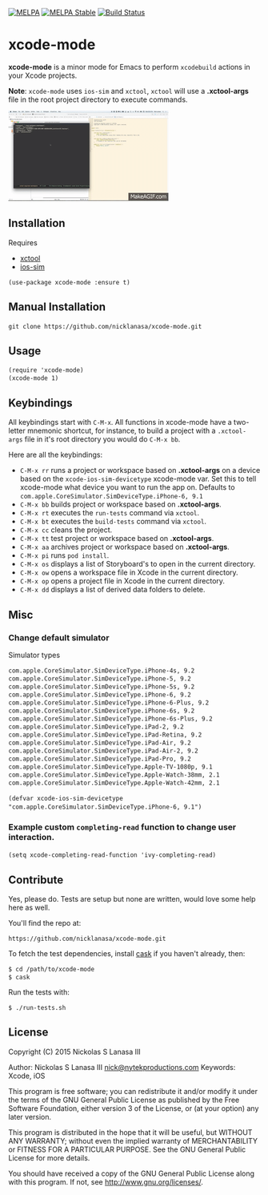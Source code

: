 [![MELPA](http://melpa.org/packages/xcode-mode-badge.svg)](http://melpa.org/#/xcode-mode)
[![MELPA Stable](http://stable.melpa.org/packages/xcode-mode-badge.svg)](http://stable.melpa.org/#/xcode-mode)
[![Build Status](https://travis-ci.org/nicklanasa/xcode-mode.png?branch=master)](https://travis-ci.org/nicklanasa/xcode-mode)

# xcode-mode

**xcode-mode** is a minor mode for Emacs to perform `xcodebuild` actions in your Xcode projects.

**Note**: `xcode-mode` uses `ios-sim` and `xctool`, `xctool` will use a **.xctool-args** file in the root project directory to execute commands.

![xcode-mode](xcode-mode.gif)

## Installation

Requires
* [xctool](https://github.com/facebook/xctool)
* [ios-sim](https://github.com/facebook/xctool)

```
(use-package xcode-mode :ensure t)
```

## Manual Installation

```
git clone https://github.com/nicklanasa/xcode-mode.git
```

## Usage

```
(require 'xcode-mode)
(xcode-mode 1)
```

## Keybindings

All keybindings start with `C-M-x`. All functions in xcode-mode have a two-letter mnemonic shortcut, for instance, to build a project with a `.xctool-args` file in it's root directory you would do `C-M-x bb`.

Here are all the keybindings:

* `C-M-x rr` runs a project or workspace based on **.xctool-args** on a device based on the `xcode-ios-sim-devicetype` xcode-mode var. Set this to tell xcode-mode what device you want to run the app on. Defaults to `com.apple.CoreSimulator.SimDeviceType.iPhone-6, 9.1`
* `C-M-x bb` builds project or workspace based on **.xctool-args**.
* `C-M-x rt` executes the `run-tests` command via `xctool`.
* `C-M-x bt` executes the `build-tests` command via `xctool`.
* `C-M-x cc` cleans the project.
* `C-M-x tt` test project or workspace based on **.xctool-args**.
* `C-M-x aa` archives project or workspace based on **.xctool-args**.
* `C-M-x pi` runs `pod install`.
* `C-M-x os` displays a list of Storyboard's to open in the current directory.
* `C-M-x ow` opens a workspace file in Xcode in the current directory.
* `C-M-x op` opens a project file in Xcode in the current directory.
* `C-M-x dd` displays a list of derived data folders to delete.

## Misc

### Change default simulator

Simulator types

```
com.apple.CoreSimulator.SimDeviceType.iPhone-4s, 9.2
com.apple.CoreSimulator.SimDeviceType.iPhone-5, 9.2
com.apple.CoreSimulator.SimDeviceType.iPhone-5s, 9.2
com.apple.CoreSimulator.SimDeviceType.iPhone-6, 9.2
com.apple.CoreSimulator.SimDeviceType.iPhone-6-Plus, 9.2
com.apple.CoreSimulator.SimDeviceType.iPhone-6s, 9.2
com.apple.CoreSimulator.SimDeviceType.iPhone-6s-Plus, 9.2
com.apple.CoreSimulator.SimDeviceType.iPad-2, 9.2
com.apple.CoreSimulator.SimDeviceType.iPad-Retina, 9.2
com.apple.CoreSimulator.SimDeviceType.iPad-Air, 9.2
com.apple.CoreSimulator.SimDeviceType.iPad-Air-2, 9.2
com.apple.CoreSimulator.SimDeviceType.iPad-Pro, 9.2
com.apple.CoreSimulator.SimDeviceType.Apple-TV-1080p, 9.1
com.apple.CoreSimulator.SimDeviceType.Apple-Watch-38mm, 2.1
com.apple.CoreSimulator.SimDeviceType.Apple-Watch-42mm, 2.1
```

`(defvar xcode-ios-sim-devicetype "com.apple.CoreSimulator.SimDeviceType.iPhone-6, 9.1")`

### Example custom `completing-read` function to change user interaction.

`(setq xcode-completing-read-function 'ivy-completing-read)`

## Contribute

Yes, please do. Tests are setup but none are written, would love some help here as well.

You'll find the repo at:

```
https://github.com/nicklanasa/xcode-mode.git
```

To fetch the test dependencies, install
[cask](https://github.com/rejeep/cask.el) if you haven't already,
then:

```
$ cd /path/to/xcode-mode
$ cask
```

Run the tests with:
```
$ ./run-tests.sh
```

## License

Copyright (C) 2015 Nickolas S Lanasa III

Author: Nickolas S Lanasa III <nick@nytekproductions.com>
Keywords: Xcode, iOS

This program is free software; you can redistribute it and/or modify
it under the terms of the GNU General Public License as published by
the Free Software Foundation, either version 3 of the License, or
(at your option) any later version.

This program is distributed in the hope that it will be useful,
but WITHOUT ANY WARRANTY; without even the implied warranty of
MERCHANTABILITY or FITNESS FOR A PARTICULAR PURPOSE.  See the
GNU General Public License for more details.

You should have received a copy of the GNU General Public License
along with this program.  If not, see <http://www.gnu.org/licenses/>.
